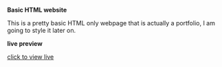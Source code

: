 **Basic HTML website**

This is a pretty basic HTML only webpage that is actually a portfolio, I am going to style it later on.

**live preview**

[click to view live](https://01basicsite.netlify.app/)